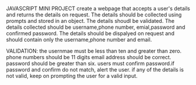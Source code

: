 JAVASCRIPT MINI PROJECT
create a webpage that accepts a user's details and returns the details on request. The details should be collected using prompts and stored in an object. The details shoudl be validated. The details collected should be username,phone number, emial,password and confirmed password. The details should be dispalyed on request and should contain only the username,phone number and email.

VALIDATION:
the usernmae must be less than ten and greater than zero.
phone numbers should be 11 digits
email address should be correct.
password should be greater than six.
users must confirm password.if password and confirm do not match, alert the user.
if any of the details is not valid, keep on prompting the user for a valid input.